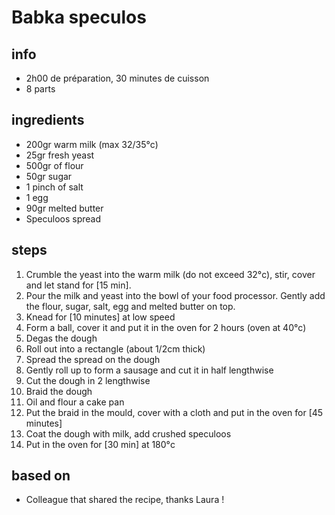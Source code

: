 # Babka speculos

## info  
* 2h00 de préparation, 30 minutes de cuisson
* 8 parts

## ingredients
* 200gr warm milk (max 32/35°c)
* 25gr fresh yeast
* 500gr of flour
* 50gr sugar
* 1 pinch of salt
* 1 egg
* 90gr melted butter
* Speculoos spread

## steps  
1. Crumble the yeast into the warm milk (do not exceed 32°c), stir, cover and let stand for [15 min].
2. Pour the milk and yeast into the bowl of your food processor. Gently add the flour, sugar, salt, egg and melted butter on top.
3. Knead for [10 minutes] at low speed
4. Form a ball, cover it and put it in the oven for 2 hours (oven at 40°c)
5. Degas the dough
6. Roll out into a rectangle (about 1/2cm thick)
7. Spread the spread on the dough
8. Gently roll up to form a sausage and cut it in half lengthwise
9. Cut the dough in 2 lengthwise
10. Braid the dough
11. Oil and flour a cake pan
12. Put the braid in the mould, cover with a cloth and put in the oven for [45 minutes]
13. Coat the dough with milk, add crushed speculoos
14. Put in the oven for [30 min] at 180°c

## based on  
* Colleague that shared the recipe, thanks Laura !
